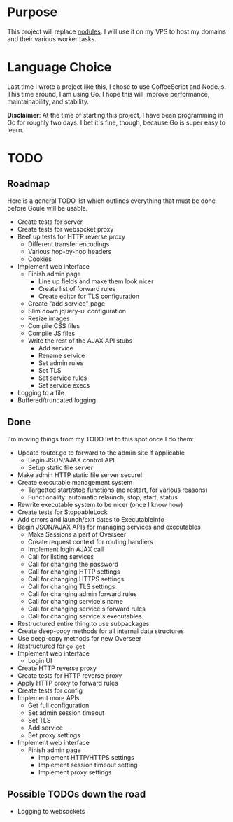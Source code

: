 # Purpose

This project will replace [nodules](https://github.com/unixpickle/nodules). I will use it on my VPS to host my domains and their various worker tasks.

# Language Choice

Last time I wrote a project like this, I chose to use CoffeeScript and Node.js. This time around, I am using Go. I hope this will improve performance, maintainability, and stability.

**Disclaimer**: At the time of starting this project, I have been programming in Go for roughly two days. I bet it's fine, though, because Go is super easy to learn.

# TODO

## Roadmap

Here is a general TODO list which outlines everything that must be done before Goule will be usable.

 * Create tests for server
 * Create tests for websocket proxy
 * Beef up tests for HTTP reverse proxy
   * Different transfer encodings
   * Various hop-by-hop headers
   * Cookies
 * Implement web interface
   * Finish admin page
     * Line up fields and make them look nicer
     * Create list of forward rules
     * Create editor for TLS configuration
   * Create "add service" page
   * Slim down jquery-ui configuration
   * Resize images
   * Compile CSS files
   * Compile JS files
   * Write the rest of the AJAX API stubs
     * Add service
     * Rename service
     * Set admin rules
     * Set TLS
     * Set service rules
     * Set service execs
 * Logging to a file
 * Buffered/truncated logging

## Done

I'm moving things from my TODO list to this spot once I do them:

 * Update router.go to forward to the admin site if applicable
   * Begin JSON/AJAX control API
   * Setup static file server
 * Make admin HTTP static file server secure!
 * Create executable management system
    * Targetted start/stop functions (no restart, for various reasons)
    * Functionality: automatic relaunch, stop, start, status
 * Rewrite executable system to be nicer (once I know how)
 * Create tests for StoppableLock
 * Add errors and launch/exit dates to ExecutableInfo
 * Begin JSON/AJAX APIs for managing services and executables
   * Make Sessions a part of Overseer
   * Create request context for routing handlers
   * Implement login AJAX call
   * Call for listing services
   * Call for changing the password
   * Call for changing HTTP settings
   * Call for changing HTTPS settings
   * Call for changing TLS settings
   * Call for changing admin forward rules
   * Call for changing service's name
   * Call for changing service's forward rules
   * Call for changing service's executables
 * Restructured entire thing to use subpackages
 * Create deep-copy methods for all internal data structures
 * Use deep-copy methods for new Overseer
 * Restructured for `go get`
 * Implement web interface
   * Login UI
 * Create HTTP reverse proxy
 * Create tests for HTTP reverse proxy
 * Apply HTTP proxy to forward rules
 * Create tests for config
 * Implement more APIs
   * Get full configuration
   * Set admin session timeout
   * Set TLS
   * Add service
   * Set proxy settings
 * Implement web interface
   * Finish admin page
     * Implement HTTP/HTTPS settings
     * Implement session timeout setting
     * Implement proxy settings

## Possible TODOs down the road

 * Logging to websockets
